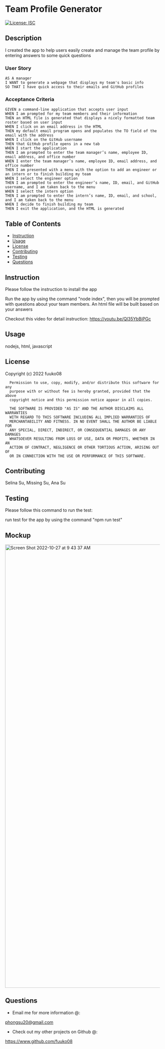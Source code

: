 # Team Profile Generator

  [![License: ISC](https://img.shields.io/badge/License-ISC-blue.svg)](https://opensource.org/licenses/ISC)

## Description

I created the app to help users easily create and manage the team profile by entering answers to some quick questions

### User Story
```
AS A manager
I WANT to generate a webpage that displays my team's basic info
SO THAT I have quick access to their emails and GitHub profiles
```
### Acceptance Criteria
```
GIVEN a command-line application that accepts user input
WHEN I am prompted for my team members and their information
THEN an HTML file is generated that displays a nicely formatted team roster based on user input
WHEN I click on an email address in the HTML
THEN my default email program opens and populates the TO field of the email with the address
WHEN I click on the GitHub username
THEN that GitHub profile opens in a new tab
WHEN I start the application
THEN I am prompted to enter the team manager’s name, employee ID, email address, and office number
WHEN I enter the team manager’s name, employee ID, email address, and office number
THEN I am presented with a menu with the option to add an engineer or an intern or to finish building my team
WHEN I select the engineer option
THEN I am prompted to enter the engineer’s name, ID, email, and GitHub username, and I am taken back to the menu
WHEN I select the intern option
THEN I am prompted to enter the intern’s name, ID, email, and school, and I am taken back to the menu
WHEN I decide to finish building my team
THEN I exit the application, and the HTML is generated
```

## Table of Contents

  * [Instruction](#instruction)
  * [Usage](#usage)
  * [License](#license)
  * [Contributing](#contributing)
  * [Testing](#testing)
  * [Questions](#questions)

<a name="instruction"/>

## Instruction

Please follow the instruction to install the app

Run the app by using the command "node index", then you will be prompted with questions about your team members. An html file will be built based on your answers

Checkout this video for detail instruction: https://youtu.be/Ql35YbBiPGc

<a name="usage"/>

## Usage

nodejs, html, javascript

<a name="license"/>

## License

Copyright (c) 2022 fuuko08

      Permission to use, copy, modify, and/or distribute this software for any
      purpose with or without fee is hereby granted, provided that the above
      copyright notice and this permission notice appear in all copies.

      THE SOFTWARE IS PROVIDED "AS IS" AND THE AUTHOR DISCLAIMS ALL WARRANTIES
      WITH REGARD TO THIS SOFTWARE INCLUDING ALL IMPLIED WARRANTIES OF
      MERCHANTABILITY AND FITNESS. IN NO EVENT SHALL THE AUTHOR BE LIABLE FOR
      ANY SPECIAL, DIRECT, INDIRECT, OR CONSEQUENTIAL DAMAGES OR ANY DAMAGES
      WHATSOEVER RESULTING FROM LOSS OF USE, DATA OR PROFITS, WHETHER IN AN
      ACTION OF CONTRACT, NEGLIGENCE OR OTHER TORTIOUS ACTION, ARISING OUT OF
      OR IN CONNECTION WITH THE USE OR PERFORMANCE OF THIS SOFTWARE.

<a name="contributing"/>

## Contributing

Selina Su, Missing Su, Ana Su

<a name="testing"/>

## Testing

Please follow this command to run the test:

run test for the app by using the command "npm run test"

<a name="questions"/>

## Mockup

<img width="1439" alt="Screen Shot 2022-10-27 at 9 43 37 AM" src="https://user-images.githubusercontent.com/108949883/198178535-7e85ac03-f5ad-40d4-8b72-58694eccc102.png">

## Questions

* Email me for more information @:

phongsu20@gmail.com

* Check out my other projects on Github @:

https://www.github.com/fuuko08



